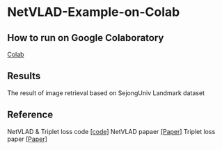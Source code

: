 # NetVLAD-Example-on-Colab

## How to run on Google Colaboratory

[Colab](https://github.com/socome/NetVLAD-Example-on-Colab/blob/master/NetVLAD_manual.ipynb)

## Results

The result of image retrieval based on SejongUniv Landmark dataset

## Reference

NetVLAD & Triplet loss code  [[code]](https://github.com/lyakaap/NetVLAD-pytorch)
NetVLAD papaer [[Paper]](https://arxiv.org/abs/1511.07247)
Triplet loss paper [[Paper]](https://arxiv.org/abs/1503.03832)
